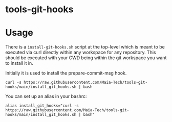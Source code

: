 # tools-git-hooks

# Usage
There is a `install-git-hooks.sh` script at the top-level which
is meant to be executed via curl directly within any workspace for
any repository.  This should be executed with your CWD being within
the git workspace you want to install it in.

Initially it is used to install the prepare-commit-msg
hook.

```
curl -s https://raw.githubusercontent.com/Maia-Tech/tools-git-hooks/main/install_git_hooks.sh | bash
```

You can set up an alias in your bashrc:

```
alias install_git_hooks="curl -s https://raw.githubusercontent.com/Maia-Tech/tools-git-hooks/main/install_git_hooks.sh | bash"
```
